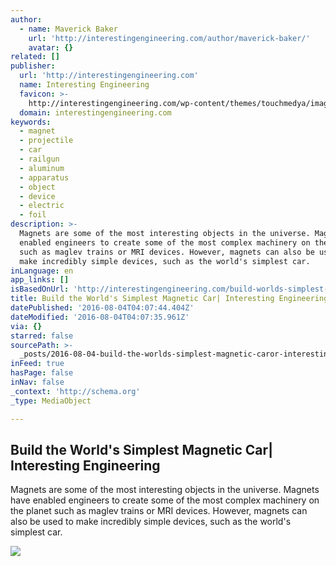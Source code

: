 ```yaml
---
author:
  - name: Maverick Baker
    url: 'http://interestingengineering.com/author/maverick-baker/'
    avatar: {}
related: []
publisher:
  url: 'http://interestingengineering.com'
  name: Interesting Engineering
  favicon: >-
    http://interestingengineering.com/wp-content/themes/touchmedya/images/favicon/favicon16.png
  domain: interestingengineering.com
keywords:
  - magnet
  - projectile
  - car
  - railgun
  - aluminum
  - apparatus
  - object
  - device
  - electric
  - foil
description: >-
  Magnets are some of the most interesting objects in the universe. Magnets have
  enabled engineers to create some of the most complex machinery on the planet
  such as maglev trains or MRI devices. However, magnets can also be used to
  make incredibly simple devices, such as the world's simplest car.
inLanguage: en
app_links: []
isBasedOnUrl: 'http://interestingengineering.com/build-worlds-simplest-magnetic-car/'
title: Build the World's Simplest Magnetic Car| Interesting Engineering
datePublished: '2016-08-04T04:07:44.404Z'
dateModified: '2016-08-04T04:07:35.961Z'
via: {}
starred: false
sourcePath: >-
  _posts/2016-08-04-build-the-worlds-simplest-magnetic-caror-interesting-enginee.md
inFeed: true
hasPage: false
inNav: false
_context: 'http://schema.org'
_type: MediaObject

---
```

<article style=""><h1>Build the World's Simplest Magnetic Car| Interesting Engineering</h1><p>Magnets are some of the most interesting objects in the universe. Magnets have enabled engineers to create some of the most complex machinery on the planet such as maglev trains or MRI devices. However, magnets can also be used to make incredibly simple devices, such as the world's simplest car.</p><img src="http://cdn.interestingengineering.com//wp-content/uploads/2016/08/car.png" /></article>